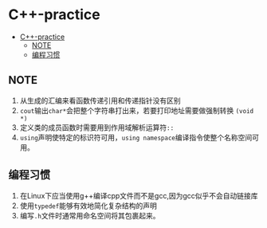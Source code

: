 # C++-practice

- [C++-practice](#c-practice)
  - [NOTE](#note)
  - [编程习惯](#编程习惯)


## NOTE
1. 从生成的汇编来看函数传递引用和传递指针没有区别
2. `cout`输出`char*`会把整个字符串打出来，若要打印地址需要做强制转换 `(void *)`
3. 定义类的成员函数时需要用到作用域解析运算符`::`
4. `using`声明使特定的标识符可用，`using namespace`编译指令使整个名称空间可用。
   
## 编程习惯
1. 在Linux下应当使用g++编译cpp文件而不是gcc,因为gcc似乎不会自动链接库
2. 使用`typedef`能够有效地简化复杂结构的声明
3. 编写`.h`文件时通常用命名空间将其包裹起来。